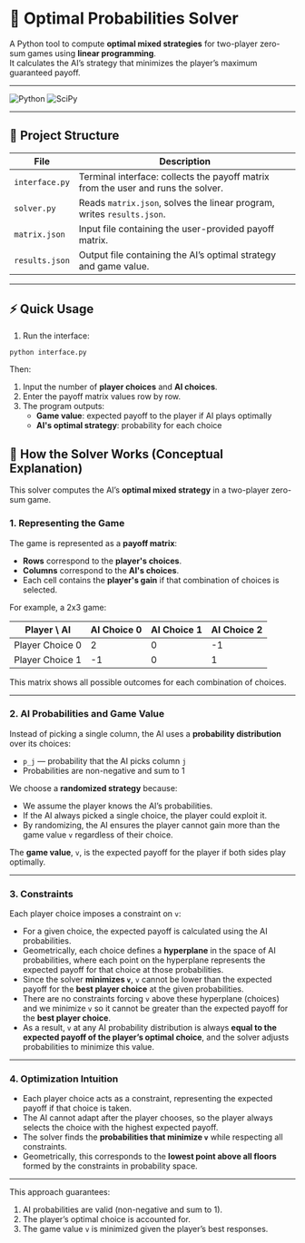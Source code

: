 # 🧮 Optimal Probabilities Solver

A Python tool to compute **optimal mixed strategies** for two-player zero-sum games using **linear programming**.  
It calculates the AI’s strategy that minimizes the player’s maximum guaranteed payoff.

---

![Python](https://img.shields.io/badge/python-3.11%2B-blue)
![SciPy](https://img.shields.io/badge/scipy-required-green)

---

## 📂 Project Structure

| File | Description |
|------|-------------|
| `interface.py` | Terminal interface: collects the payoff matrix from the user and runs the solver. |
| `solver.py` | Reads `matrix.json`, solves the linear program, writes `results.json`. |
| `matrix.json` | Input file containing the user-provided payoff matrix. |
| `results.json` | Output file containing the AI’s optimal strategy and game value. |

---

## ⚡ Quick Usage

1. Run the interface:  

```bash
python interface.py
```

Then:

1. Input the number of **player choices** and **AI choices**.  
2. Enter the payoff matrix values row by row.  
3. The program outputs:  
   - **Game value**: expected payoff to the player if AI plays optimally  
   - **AI's optimal strategy**: probability for each choice

## 🧮 How the Solver Works (Conceptual Explanation)

This solver computes the AI’s **optimal mixed strategy** in a two-player zero-sum game.  

### 1. Representing the Game

The game is represented as a **payoff matrix**:

- **Rows** correspond to the **player's choices**.  
- **Columns** correspond to the **AI's choices**.  
- Each cell contains the **player's gain** if that combination of choices is selected.  

For example, a 2x3 game:

| Player \ AI | AI Choice 0 | AI Choice 1 | AI Choice 2 |
|------------|------------|------------|------------|
| Player Choice 0 | 2 | 0 | -1 |
| Player Choice 1 | -1 | 0 | 1 |

This matrix shows all possible outcomes for each combination of choices.

---

### 2. AI Probabilities and Game Value

Instead of picking a single column, the AI uses a **probability distribution** over its choices:

- `p_j` — probability that the AI picks column `j`  
- Probabilities are non-negative and sum to 1  

We choose a **randomized strategy** because:

- We assume the player knows the AI’s probabilities.  
- If the AI always picked a single choice, the player could exploit it.  
- By randomizing, the AI ensures the player cannot gain more than the game value `v` regardless of their choice.  

The **game value**, `v`, is the expected payoff for the player if both sides play optimally.

---

### 3. Constraints

Each player choice imposes a constraint on `v`:

- For a given choice, the expected payoff is calculated using the AI probabilities.  
- Geometrically, each choice defines a **hyperplane** in the space of AI probabilities, where each point on the hyperplane represents the expected payoff for that choice at those probabilities.  
- Since the solver **minimizes `v`**, `v` cannot be lower than the expected payoff for the **best player choice** at the given probabilities.  
- There are no constraints forcing `v` above these hyperplane (choices) and we minimize `v` so it cannot be greater than the expected payoff for the **best player choice**.  
- As a result, `v` at any AI probability distribution is always **equal to the expected payoff of the player’s optimal choice**, and the solver adjusts probabilities to minimize this value.

---

### 4. Optimization Intuition

- Each player choice acts as a constraint, representing the expected payoff if that choice is taken.  
- The AI cannot adapt after the player chooses, so the player always selects the choice with the highest expected payoff.  
- The solver finds the **probabilities that minimize `v`** while respecting all constraints.  
- Geometrically, this corresponds to the **lowest point above all floors** formed by the constraints in probability space.

---

This approach guarantees:

1. AI probabilities are valid (non-negative and sum to 1).  
2. The player’s optimal choice is accounted for.  
3. The game value `v` is minimized given the player’s best responses.

